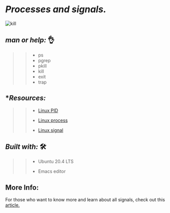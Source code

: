 # **_Processes and signals._**



![kill](https://user-images.githubusercontent.com/85587286/160527675-0ca250d5-5f9c-403a-af17-1218ab4696ab.jpeg)


## **_man or help:_** 👌

>> * ps
>> * pgrep
>> * pkill
>> * kill
>> * exit
>> * trap


## **_Resources:_*

>> * [Linux PID](http://www.linfo.org/pid.html)
>>
>> * [Linux process](https://www.thegeekstuff.com/2012/03/linux-processes-environment/)
>>
>> * [Linux signal](https://www.thegeekstuff.com/2012/03/linux-signals-fundamentals/)

## **_Built with:_**  🛠️

>> * Ubuntu 20.4 LTS
>>
>> * Emacs editor


## **More Info:**

For those who want to know more and learn about all signals, check out this [article.](https://www.computerhope.com/unix/signals.htm)
